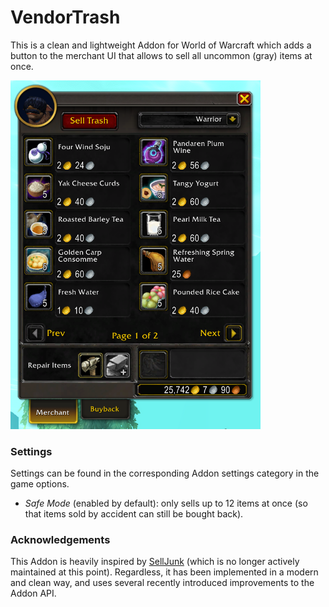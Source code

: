 # VendorTrash

This is a clean and lightweight Addon for World of Warcraft
which adds a button to the merchant UI that allows to sell
all uncommon (gray) items at once.

<img src="assets/VendorUI.png" alt="Added button in merchant UI" width=400>

### Settings

Settings can be found in the corresponding Addon settings
category in the game options.

- *Safe Mode* (enabled by default): only sells up to 12 items
  at once (so that items sold by accident can still be bought
  back).

### Acknowledgements

This Addon is heavily inspired by [SellJunk](https://www.curseforge.com/wow/addons/sell-junk)
(which is no longer actively maintained at this point). Regardless, it
has been implemented in a modern and clean way, and uses several
recently introduced improvements to the Addon API.